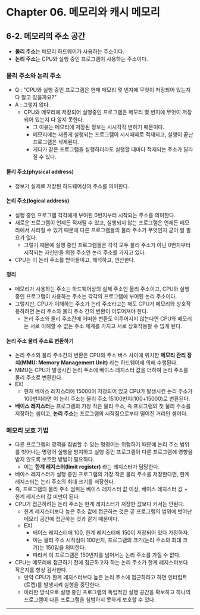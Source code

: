 # Chapter 06. 메모리와 캐시 메모리
## 6-2. 메모리의 주소 공간
- **물리 주소**는 메모리 하드웨어가 사용하는 주소이다.
- **논리 주소**는 CPU와 실행 중인 프로그램이 사용하는 주소이다.

### 물리 주소와 논리 주소
- Q : "CPU와 실행 중인 프로그램은 현재 메모리 몇 번지에 무엇이 저장되어 있는지 다 알고 있을까요?"
- A : 그렇지 않다.
  - CPU와 메모리에 저장되어 실행중인 프로그램은 메모리 몇 번지에 무엇이 저장되어 있는지 다 알지 못한다.
    - 그 이유는 메모리에 저장된 정보는 시시각각 변하기 때문이다.
    - 메모리에는 새롭게 실행되는 프로그램이 시시때때로 적재되고, 실행이 끝난 프로그램은 삭제된다.
    - 게다가 같은 프로그램을 실행하더라도 실행할 때마다 적재되는 주소가 달라질 수 있다.
    
#### 물리 주소(physical address)
- 정보가 실제로 저장된 하드웨어상의 주소를 의미한다.

#### 논리 주소(logical address)
- 실행 중인 프로그램 각각에게 부여된 0번지부터 시작되는 주소를 의미한다.
- 새로운 프로그램이 언제든 적재될 수 있고, 실행되지 않는 프로그램은 언제든 메모리에서 사라질 수 있기 때문에 다른 프로그램들의 물리 주소가 무엇인지 굳이 알 필요가 없다.
  - 그렇기 때문에 실행 중인 프로그램들은 각각 모두 물리 주소가 아닌 0번지부터 시작되는 자신만을 위한 주소인 논리 주소를 가지고 있다.
- CPU는 이 논리 주소를 받아들이고, 해석하고, 연산한다.

#### 정리
- 메모리가 사용하는 주소는 하드웨어상의 실제 주소인 물리 주소이고, CPU와 실행 중인 프로그램이 사용하는 주소는 각각의 프로그램에 부여된 논리 주소이다.
- 그렇지만, CPU가 이해하는 주소가 논리 주소라고는 해도 CPU가 메모리와 상호작용하려면 논리 주소와 물리 주소 간의 변환이 이루어져야 한다.
  - 논리 주소와 물리 주소간에 어떠한 변환도 이루어지지 않는다면 CPU와 메모리는 서로 이해할 수 없는 주소 체계를 가지고 서로 상호작용할 수 없게 된다.

#### 논리 주소 물리 주소로 변환하기
- 논리 주소와 물리 주소간의 변환은 CPU와 주소 버스 사이에 위치한 **메모리 관리 장치(MMU: Memory Management Unit)** 라는 하드웨어에 의해 수행된다.
- MMU는 CPU가 발생시킨 논리 주소에 베이스 레지스터 값을 더하여 논리 주소를 물리 주소로 변환한다.
- EX)
  - 현재 베이스 레지스터에 15000이 저장되어 있고 CPU가 발생시킨 논리 주소가 100번지라면 이 논리 주소는 물리 주소 15100번지(100+15000)로 변환된다.
- **베이스 레지스터**는 프로그램의 가장 작은 물리 주소, 즉 프로그램의 첫 물리 주소를 저장하는 셈이고, **논리 주소**는 프로그램의 시작점으로부터 떨어진 거리인 셈이다. 

### 메모리 보호 기법
- 다른 프로그램의 영역을 침범할 수 있는 명령어는 위험하기 때문에 논리 주소 범위를 벗어나는 명령어 실행을 방지하고 실행 중인 프로그램이 다른 프로그램에 영향을 받지 않도록 보호할 방법이 필요하다.
  - 이는 **한계 레지스터(limit register)** 라는 레지스터가 담당한다.
- 베이스 레지스터가 실행 중인 프로그램의 가장 작은 물리 주소를 저장한다면, 한계 레지스터는 논리 주소의 최대 크기를 저장한다.
- 즉, 프로그램의 물리 주소 범위는 베이스 레지스터 값 이상, 베이스 레지스터 값 + 한계 레지스터 값 미만이 된다.
- CPU가 접근하려는 논리 주소는 한계 레지스터가 저장한 값보다 커서는 안된다.
  - 한계 레지스터보다 높은 주소 값에 접근하는 것은 곧 프로그램의 범위에 벗어난 메모리 공간에 접근하는 것과 같기 때문이다.
  - EX)
    - 베이스 레지스터에 100, 한계 레지스터에 150이 저장되어 있다 가정하자.
    - 이는 물리 주소 시작점이 100번지, 프로그램의 크기(논리 주소의 최대 크기)는 150임을 의미한다.
    - 따라서 이 프로그램은 150번지를 넘어서는 논리 주소를 가질 수 없다.
- CPU는 메모리에 접근하기 전에 접근하고자 하는 논리 주소가 한계 레지스터보다 작은지를 항상 검사한다.
  - 만약 CPU가 한계 레지스터보다 높은 논리 주소에 접근하려고 하면 인터럽트(트렙)를 발생시켜 실행을 중단한다.
  - 이러한 방식으로 실행 중인 프로그램의 독립적인 실행 공간을 확보하고 하나의 프로그램이 다른 프로그램을 침범하지 못하게 보호할 수 있다.

---
